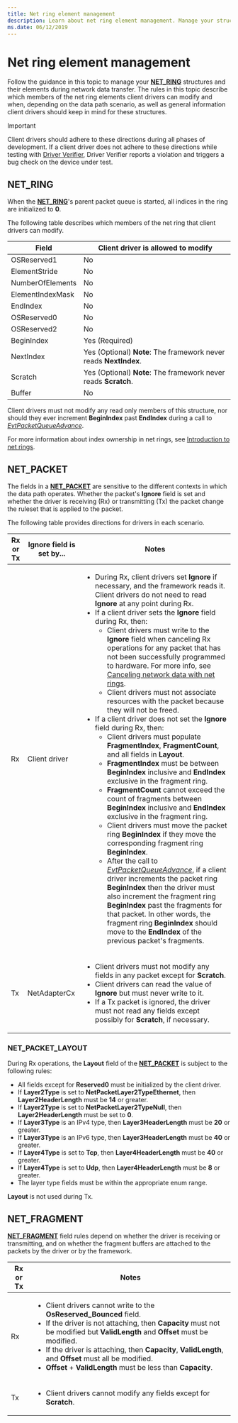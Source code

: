 ```yaml
---
title: Net ring element management
description: Learn about net ring element management. Manage your structures and their elements during network data transfer.
ms.date: 06/12/2019
---
```


# Net ring element management

Follow the guidance in this topic to manage your [**NET_RING**](/windows-hardware/drivers/ddi/ring/ns-ring-_net_ring) structures and their elements during network data transfer. The rules in this topic describe which members of the net ring elements client drivers can modify and when, depending on the data path scenario, as well as general information client drivers should keep in mind for these structures. 

> [!IMPORTANT]
> Client drivers should adhere to these directions during all phases of development. If a client driver does not adhere to these directions while testing with [Driver Verifier](../devtest/driver-verifier.md), Driver Verifier reports a violation and triggers a bug check on the device under test.

## NET_RING

When the [**NET_RING**](/windows-hardware/drivers/ddi/ring/ns-ring-_net_ring)'s parent packet queue is started, all indices in the ring are initialized to **0**.

The following table describes which members of the net ring that client drivers can modify.

| Field | Client driver is allowed to modify |
| --- | --- |
| OSReserved1 | No |
| ElementStride | No |
| NumberOfElements | No |
| ElementIndexMask | No |
| EndIndex | No |
| OSReserved0 | No |
| OSReserved2 | No |
| BeginIndex | Yes (Required) |
| NextIndex | Yes (Optional) **Note**: The framework never reads **NextIndex**. |
| Scratch | Yes (Optional) **Note**: The framework never reads **Scratch**. |
| Buffer | No |

Client drivers must not modify any read only members of this structure, nor should they ever increment **BeginIndex** past **EndIndex** during a call to [*EvtPacketQueueAdvance*](/windows-hardware/drivers/ddi/netpacketqueue/nc-netpacketqueue-evt_packet_queue_advance).

For more information about index ownership in net rings, see [Introduction to net rings](introduction-to-net-rings.md).

## NET_PACKET

The fields in a [**NET_PACKET**](/windows-hardware/drivers/ddi/packet/ns-packet-_net_packet) are sensitive to the different contexts in which the data path operates. Whether the packet's **Ignore** field is set and whether the driver is receiving (Rx) or transmitting (Tx) the packet change the ruleset that is applied to the packet.

The following table provides directions for drivers in each scenario.

| Rx or Tx | Ignore field is set by... | Notes |
| --- | --- | --- |
| Rx | Client driver | <ul><li>During Rx, client drivers set **Ignore** if necessary, and the framework reads it. Client drivers do not need to read **Ignore** at any point during Rx.</li><li>If a client driver sets the **Ignore** field during Rx, then:<ul><li>Client drivers must write to the **Ignore** field when canceling Rx operations for any packet that has not been successfully programmed to hardware. For more info, see [Canceling network data with net rings](canceling-network-data-with-net-rings.md).</li><li>Client drivers must not associate resources with the packet because they will not be freed.</li></ul></li><li>If a client driver does not set the **Ignore** field during Rx, then:<ul><li>Client drivers must populate **FragmentIndex**, **FragmentCount**, and all fields in **Layout**.</li><li>**FragmentIndex** must be between **BeginIndex** inclusive and **EndIndex** exclusive in the fragment ring.</li><li>**FragmentCount** cannot exceed the count of fragments between **BeginIndex** inclusive and **EndIndex** exclusive in the fragment ring.</li><li>Client drivers must move the packet ring **BeginIndex** if they move the corresponding fragment ring **BeginIndex**.</li><li>After the call to [*EvtPacketQueueAdvance*](/windows-hardware/drivers/ddi/netpacketqueue/nc-netpacketqueue-evt_packet_queue_advance), if a client driver increments the packet ring **BeginIndex** then the driver must also increment the fragment ring **BeginIndex** past the fragments for that packet. In other words, the fragment ring **BeginIndex** should move to the **EndIndex** of the previous packet's fragments.</li></ul></ul> |
| Tx | NetAdapterCx | <ul><li>Client drivers must not modify any fields in any packet except for **Scratch**.</li><li>Client drivers can read the value of **Ignore** but must never write to it.</li><li>If a Tx packet is ignored, the driver must not read any fields except possibly for **Scratch**, if necessary.</li></ul> |

### NET_PACKET_LAYOUT

During Rx operations, the **Layout** field of the [**NET_PACKET**](/windows-hardware/drivers/ddi/packet/ns-packet-_net_packet) is subject to the following rules:

- All fields except for **Reserved0** must be initialized by the client driver.
- If **Layer2Type** is set to **NetPacketLayer2TypeEthernet**, then **Layer2HeaderLength** must be **14** or greater.
- If **Layer2Type** is set to **NetPacketLayer2TypeNull**, then **Layer2HeaderLength** must be set to **0**.
- If **Layer3Type** is an IPv4 type, then **Layer3HeaderLength** must be **20** or greater.
- If **Layer3Type** is an IPv6 type, then **Layer3HeaderLength** must be **40** or greater.
- If **Layer4Type** is set to **Tcp**, then **Layer4HeaderLength** must be **40** or greater.
- If **Layer4Type** is set to **Udp**, then **Layer4HeaderLength** must be **8** or greater.
- The layer type fields must be within the appropriate enum range.

**Layout** is not used during Tx.

## NET_FRAGMENT

[**NET_FRAGMENT**](/windows-hardware/drivers/ddi/fragment/ns-fragment-_net_fragment) field rules depend on whether the driver is receiving or transmitting, and on whether the fragment buffers are attached to the packets by the driver or by the framework.

| Rx or Tx | Notes |
| --- | --- |
| Rx | <ul><li>Client drivers cannot write to the **OsReserved_Bounced** field.</li><li>If the driver is not attaching, then **Capacity** must not be modified but **ValidLength** and **Offset** must be modified.</li><li>If the driver is attaching, then **Capacity**, **ValidLength**, and **Offset** must all be modified.</li><li>**Offset** + **ValidLength** must be less than **Capacity**.</li></ul> |
| Tx | <ul><li>Client drivers cannot modify any fields except for **Scratch**.</li></ul> |
